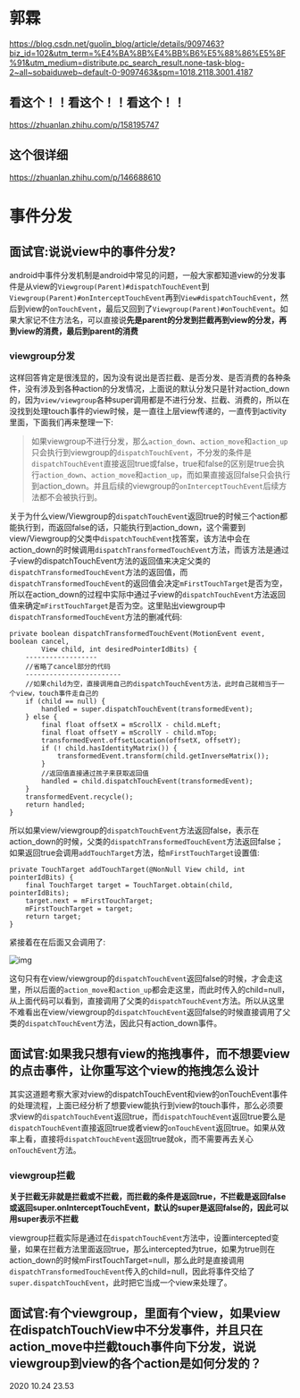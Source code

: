 # 郭霖

https://blog.csdn.net/guolin_blog/article/details/9097463?biz_id=102&utm_term=%E4%BA%8B%E4%BB%B6%E5%88%86%E5%8F%91&utm_medium=distribute.pc_search_result.none-task-blog-2~all~sobaiduweb~default-0-9097463&spm=1018.2118.3001.4187



## 看这个！！看这个！！看这个！！



https://zhuanlan.zhihu.com/p/158195747

## 这个很详细



https://zhuanlan.zhihu.com/p/146688610

# 事件分发

## 面试官:说说view中的事件分发?

android中事件分发机制是android中常见的问题，一般大家都知道view的分发事件是从view的`Viewgroup(Parent)#dispatchTouchEvent`到`Viewgroup(Parent)#onInterceptTouchEvent`再到`View#dispatchTouchEvent`，然后到view的`onTouchEvent`，最后又回到了`Viewgroup(Parent)#onTouchEvent`。如果大家记不住方法名，可以直接说**先是parent的分发到拦截再到view的分发，再到view的消费，最后到parent的消费**

### viewgroup分发

这样回答肯定是很浅显的，因为没有说出是否拦截、是否分发、是否消费的各种条件，没有涉及到各种action的分发情况，上面说的默认分发只是针对action_down的，因为`view/viewgroup`各种super调用都是不进行分发、拦截、消费的，所以在没找到处理touch事件的view时候，是一直往上层view传递的，一直传到activity里面，下面我们再来整理一下:

> 如果viewgroup不进行分发，那么`action_down`、`action_move`和`action_up`只会执行到viewgroup的`dispatchTouchEvent`，不分发的条件是`dispatchTouchEvent`直接返回true或false，true和false的区别是true会执行`action_down`、`action_move`和`action_up`，而如果直接返回false只会执行到action_down。并且后续的viewgroup的`onInterceptTouchEvent`后续方法都不会被执行到。

关于为什么view/Viewgroup的`dispatchTouchEvent`返回true的时候三个action都能执行到，而返回false的话，只能执行到action_down，这个需要到view/Viewgroup的父类中`dispatchTouchEvent`找答案，该方法中会在action_down的时候调用`dispatchTransformedTouchEvent`方法，而该方法是通过子view的dispatchTouchEvent方法的返回值来决定父类的`dispatchTransformedTouchEvent`方法的返回值，而`dispatchTransformedTouchEvent`的返回值会决定`mFirstTouchTarget`是否为空，所以在action_down的过程中实际中通过子view的`dispatchTouchEvent`方法返回值来确定`mFirstTouchTarget`是否为空。这里贴出viewgroup中`dispatchTransformedTouchEvent`方法的删减代码:

```text
private boolean dispatchTransformedTouchEvent(MotionEvent event, boolean cancel,
        View child, int desiredPointerIdBits) {
    ------------------
    //省略了cancel部分的代码
    ------------------------
    //如果child为空，直接调用自己的dispatchTouchEvent方法，此时自己就相当于一个view，touch事件走自己的
    if (child == null) {
        handled = super.dispatchTouchEvent(transformedEvent);
    } else {
        final float offsetX = mScrollX - child.mLeft;
        final float offsetY = mScrollY - child.mTop;
        transformedEvent.offsetLocation(offsetX, offsetY);
        if (! child.hasIdentityMatrix()) {
            transformedEvent.transform(child.getInverseMatrix());
        }
        //返回值直接通过孩子来获取返回值
        handled = child.dispatchTouchEvent(transformedEvent);
    }
    transformedEvent.recycle();
    return handled;
}
```

所以如果view/viewgroup的`dispatchTouchEvent`方法返回false，表示在action_down的时候，父类的`dispatchTransformedTouchEvent`方法返回false；如果返回true会调用`addTouchTarget`方法，给`mFirstTouchTarget`设置值:

```text
private TouchTarget addTouchTarget(@NonNull View child, int pointerIdBits) {
    final TouchTarget target = TouchTarget.obtain(child, pointerIdBits);
    target.next = mFirstTouchTarget;
    mFirstTouchTarget = target;
    return target;
}
```

紧接着在在后面又会调用了:

![img](https://pic4.zhimg.com/80/v2-d217f2de8a307eb0de3da13d3634afbb_720w.png)

这句只有在view/viewgroup的`dispatchTouchEvent`返回false的时候，才会走这里，所以后面的`action_move`和`action_up`都会走这里，而此时传入的child=null，从上面代码可以看到，直接调用了父类的`dispatchTouchEvent`方法。所以从这里不难看出在view/viewgroup的`dispatchTouchEvent`返回false的时候直接调用了父类的`dispatchTouchEvent`方法，因此只有action_down事件。

## 面试官:如果我只想有view的拖拽事件，而不想要view的点击事件，让你重写这个view的拖拽怎么设计

其实这道题考察大家对view的dispatchTouchEvent和view的onTouchEvent事件的处理流程，上面已经分析了想要view能执行到view的touch事件，那么必须要求view的`dispatchTouchEvent`返回true，而`dispatchTouchEvent`返回true要么是`dispatchTouchEvent`直接返回true或者view的`onTouchEvent`返回true。如果从效率上看，直接将`dispatchTouchEvent`返回true就ok，而不需要再去关心`onTouchEvent`方法。

### viewgroup拦截

**关于拦截无非就是拦截或不拦截，而拦截的条件是返回true，不拦截是返回false或返回super.onInterceptTouchEvent，默认的super是返回false的，因此可以用super表示不拦截**

viewgroup拦截实际是通过在`dispatchTouchEvent`方法中，设置intercepted变量，如果在拦截方法里面返回true，那么intercepted为true，如果为true则在action_down的时候mFirstTouchTarget=null，那么此时是直接调用`dispatchTransformedTouchEvent`传入的child=null，因此将事件交给了`super.dispatchTouchEvent`，此时把它当成一个view来处理了。

## 面试官:有个viewgroup，里面有个view，如果view在dispatchTouchView中不分发事件，并且只在action_move中拦截touch事件向下分发，说说viewgroup到view的各个action是如何分发的？





2020 10.24 23.53
